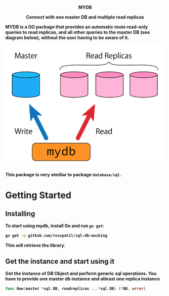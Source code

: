 <p align="center">
<b font-size="400px">MYDB<b>
</p>

<p align="center">Connect with one master DB and multiple read replicas</a></p>

MYDB is a GO package that provides an automatic route read-only queries to read replicas, and all other queries to the master DB (see diagram below), without the user having to be aware of it.

![image.png](./image.png)

This package is very similiar to package `database/sql`.

Getting Started
===============

## Installing

To start using mydb, install Go and run `go get`:

```sh
go get -u github.com/rosspatil/sql-db-mocking
```

This will retrieve the library.

## Get the instance and start using it

Get the instance of DB Object and perform generic sql operations. You have to provide
one master db instance and atleast one replica instance

```go
func New(master *sql.DB, readreplicas ...*sql.DB) (*DB, error)
```
